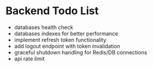 # Backend Todo List

- databases health check
- databases indexes for better performance
- implement refresh token functionality
- add logout endpoint with token invalidation
- graceful shutdown handling for Redis/DB connections
- api rate limit

